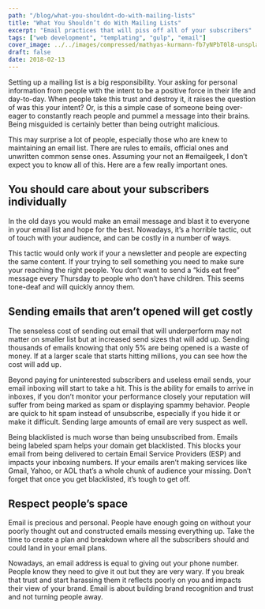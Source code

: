 ```yaml
---
path: "/blog/what-you-shouldnt-do-with-mailing-lists"
title: "What You Shouldn’t do With Mailing Lists"
excerpt: "Email practices that will piss off all of your subscribers"
tags: ["web development", "templating", "gulp", "email"]
cover_image: ../../images/compressed/mathyas-kurmann-fb7yNPbT0l8-unsplash.jpg
draft: false
date: 2018-02-13
---
```


Setting up a mailing list is a big responsibility. Your asking for personal information from people with the intent to be a positive force in their life and day-to-day. When people take this trust and destroy it, it raises the question of was this your intent? Or, is this a simple case of someone being over-eager to constantly reach people and pummel a message into their brains. Being misguided is certainly better than being outright malicious.

This may surprise a lot of people, especially those who are knew to maintaining an email list. There are rules to emails, official ones and unwritten common sense ones. Assuming your not an #emailgeek, I don’t expect you to know all of this. Here are a few really important ones.

## You should care about your subscribers individually

In the old days you would make an email message and blast it to everyone in your email list and hope for the best. Nowadays, it’s a horrible tactic, out of touch with your audience, and can be costly in a number of ways.

This tactic would only work if your a newsletter and people are expecting the same content. If your trying to sell something you need to make sure your reaching the right people. You don’t want to send a “kids eat free” message every Thursday to people who don’t have children. This seems tone-deaf and will quickly annoy them.

## Sending emails that aren’t opened will get costly

The senseless cost of sending out email that will underperform may not matter on smaller list but at increased send sizes that will add up. Sending thousands of emails knowing that only 5% are being opened is a waste of money. If at a larger scale that starts hitting millions, you can see how the cost will add up.

Beyond paying for uninterested subscribers and useless email sends, your email inboxing will start to take a hit. This is the ability for emails to arrive in inboxes, if you don’t monitor your performance closely your reputation will suffer from being marked as spam or displaying spammy behavior. People are quick to hit spam instead of unsubscribe, especially if you hide it or make it difficult. Sending large amounts of email are very suspect as well.

Being blacklisted is much worse than being unsubscribed from. Emails being labeled spam helps your domain get blacklisted. This blocks your email from being delivered to certain Email Service Providers (ESP) and impacts your inboxing numbers. If your emails aren’t making services like Gmail, Yahoo, or AOL that’s a whole chunk of audience your missing. Don’t forget that once you get blacklisted, it’s tough to get off.

## Respect people’s space

Email is precious and personal. People have enough going on without your poorly thought out and constructed emails messing everything up. Take the time to create a plan and breakdown where all the subscribers should and could land in your email plans.

Nowadays, an email address is equal to giving out your phone number. People know they need to give it out but they are very wary. If you break that trust and start harassing them it reflects poorly on you and impacts their view of your brand. Email is about building brand recognition and trust and not turning people away.
